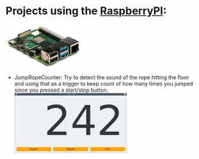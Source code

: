 # Projects using the [RaspberryPI](https://www.raspberrypi.org/products/):
<img src="../_documentation/resources/rpi.jpg" alt="The Raspberry PI platform" width="200">

- JumpRopeCounter:
  Try to detect the sound of the rope hitting the floor and using that as a trigger to keep count of how many times you jumped since you pressed a start/stop button.<br>
  <img src="../_documentation/resources/JumpRopeCounter_screenshot.jpg" alt="JumpRopeCounter screenshot" width="300">
